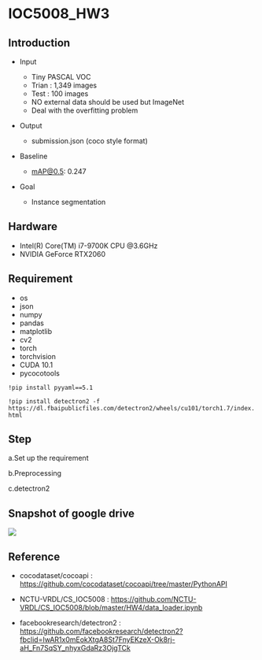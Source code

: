 # IOC5008_HW3

## Introduction

* Input
    * Tiny PASCAL VOC 
    * Trian : 1,349 images
    * Test : 100 images 
    * NO external data should be used but ImageNet
    * Deal with the overfitting problem

* Output
    * submission.json (coco style format)

* Baseline
    * mAP@0.5: 0.247 
   
* Goal
    * Instance segmentation

## Hardware
* Intel(R) Core(TM) i7-9700K CPU @3.6GHz
* NVIDIA GeForce RTX2060

## Requirement
* os
* json
* numpy
* pandas
* matplotlib
* cv2
* torch 
* torchvision
* CUDA 10.1
* pycocotools

```!pip install pyyaml==5.1```

```!pip install detectron2 -f https://dl.fbaipublicfiles.com/detectron2/wheels/cu101/torch1.7/index.html```

## Step

a.Set up the requirement 

b.Preprocessing

c.detectron2

## Snapshot of google drive
![](https://i.imgur.com/V3auFDQ.png)

## Reference
* cocodataset/cocoapi : https://github.com/cocodataset/cocoapi/tree/master/PythonAPI

* NCTU-VRDL/CS_IOC5008 : https://github.com/NCTU-VRDL/CS_IOC5008/blob/master/HW4/data_loader.ipynb

* facebookresearch/detectron2 : https://github.com/facebookresearch/detectron2?fbclid=IwAR1x0mEokXtgA8St7FnyEKzeX-Ok8rj-aH_Fn7SqSY_nhyxGdaRz3OjgTCk







